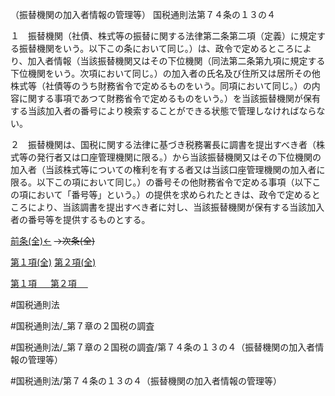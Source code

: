 （振替機関の加入者情報の管理等）
国税通則法第７４条の１３の４

１　振替機関（社債、株式等の振替に関する法律第二条第二項（定義）に規定する振替機関をいう。以下この条において同じ。）は、政令で定めるところにより、加入者情報（当該振替機関又はその下位機関（同法第二条第九項に規定する下位機関をいう。次項において同じ。）の加入者の氏名及び住所又は居所その他株式等（社債等のうち財務省令で定めるものをいう。同項において同じ。）の内容に関する事項であつて財務省令で定めるものをいう。）を当該振替機関が保有する当該加入者の番号により検索することができる状態で管理しなければならない。

２　振替機関は、国税に関する法律に基づき税務署長に調書を提出すべき者（株式等の発行者又は口座管理機関に限る。）から当該振替機関又はその下位機関の加入者（当該株式等についての権利を有する者又は当該口座管理機関の加入者に限る。以下この項において同じ。）の番号その他財務省令で定める事項（以下この項において「番号等」という。）の提供を求められたときは、政令で定めるところにより、当該調書を提出すべき者に対し、当該振替機関が保有する当該加入者の番号等を提供するものとする。

[前条(全)←](国税通則法＿＿＿＿＿第７４条の１３の３_.md)  ~~→次条(全)~~

[第１項(全)](国税通則法＿＿＿＿＿第７４条の１３の４第１項_.md)  [第２項(全)](国税通則法＿＿＿＿＿第７４条の１３の４第２項_.md)  

[第１項 　 ](国税通則法＿＿＿＿＿第７４条の１３の４第１項.md)  [第２項 　 ](国税通則法＿＿＿＿＿第７４条の１３の４第２項.md)  

#国税通則法

#国税通則法/_第７章の２国税の調査

#国税通則法/_第７章の２国税の調査/第７４条の１３の４（振替機関の加入者情報の管理等）

#国税通則法/第７４条の１３の４（振替機関の加入者情報の管理等）

